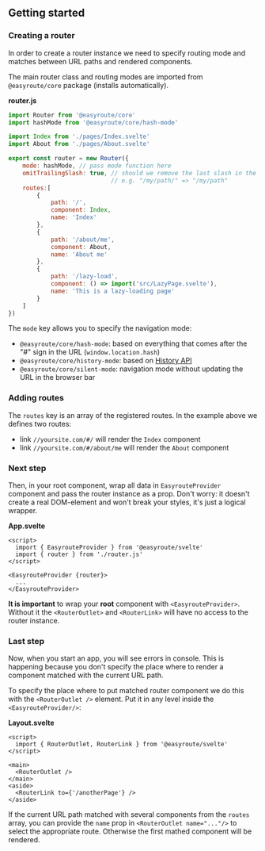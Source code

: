## Getting started

### Creating a router

In order to create a router instance we need to specify routing mode and 
matches between URL paths and rendered components.

The main router class and routing modes are imported from 
`@easyroute/core` package (installs automatically).

**router.js**
```javascript
import Router from '@easyroute/core'
import hashMode from '@easyroute/core/hash-mode'

import Index from './pages/Index.svelte'
import About from './pages/About.svelte'

export const router = new Router({
    mode: hashMode, // pass mode function here
    omitTrailingSlash: true, // should we remove the last slash in the url, 
                             // e.g. "/my/path/" => "/my/path"
    routes:[
        {
            path: '/',
            component: Index,
            name: 'Index'
        },
        {
            path: '/about/me',
            component: About,
            name: 'About me'
        },
        {
            path: '/lazy-load',
            component: () => import('src/LazyPage.svelte'),
            name: 'This is a lazy-loading page'
        }
    ]
})
```

The `mode` key allows you to specify the navigation mode:
* `@easyroute/core/hash-mode`: based on everything that comes after the "#" sign in the URL (`window.location.hash`)
* `@easyroute/core/history-mode`: based on [History API](https://developer.mozilla.org/en-US/docs/Web/API/History_API)
* `@easyroute/core/silent-mode`: navigation mode without updating the URL in the browser bar

### Adding routes
The `routes` key is an array of the registered routes.
In the example above we defines two routes:
- link `//yoursite.com/#/` will render the `Index` component
- link `//yoursite.com/#/about/me` will render the `About` component

### Next step
Then, in your root component, wrap all data in `EasyrouteProvider` component and pass
the router instance as a prop. Don't worry: it doesn't create a real DOM-element and  won't break your styles, it's just a logical wrapper.

**App.svelte**
```svelte
<script>
  import { EasyrouteProvider } from '@easyroute/svelte'
  import { router } from './router.js'
</script>

<EasyrouteProvider {router}>
  ...
</EasyrouteProvider>
```
**It is important** to wrap your **root** component with `<EasyrouteProvider>`. Without it the `<RouterOutlet>` and `<RouterLink>` will have no access to the router instance.

### Last step
Now, when you start an app, you will see errors in console.
This is happening because you don't specify the place where to
render a component matched with the current URL path.

To specify the place where to put matched router component we do this with the `<RouterOutlet />` element. Put it in any level inside the `<EasyrouteProvider/>`:

**Layout.svelte**
```svelte
<script>
  import { RouterOutlet, RouterLink } from '@easyroute/svelte'
</script>

<main>
  <RouterOutlet />
</main>  
<aside>
  <RouterLink to={'/anotherPage'} />
</aside>
```

If the current URL path matched with several components from the `routes` array,
you can provide the `name` prop in `<RouterOutlet name="..."/>` to select the appropriate route. Otherwise the first mathed component will be rendered.
